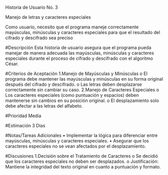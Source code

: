 Historia de Usuario No. 3

Manejo de letras y caracteres especiales

Como usuario, necesito que el programa maneje correctamente mayúsculas, minúsculas y caracteres especiales para que el resultado del cifrado y descifrado sea preciso

#Descripción
Esta historia de usuario asegura que el programa pueda manejar de manera adecuada las mayúsculas, minúsculas y caracteres especiales durante el proceso de cifrado y descifrado con el algoritmo César.

#Criterios de Aceptación
1.Manejo de Mayúsculas y Minúsculas
 o El programa debe mantener las mayúsculas y minúsculas en su forma original después del cifrado y descifrado.
 o Las letras deben desplazarse correctamente sin cambiar su caso.
2.Manejo de Caracteres Especiales
 o Los caracteres especiales (como puntuación y espacios) deben mantenerse sin cambios en su posición original.
 o El desplazamiento solo debe afectar a las letras del alfabeto.

#Prioridad
Media

#Estimación
3 Dias

#Notas/Tareas Adicionales
 • Implementar la lógica para diferenciar entre mayúsculas, minúsculas y caracteres especiales.
 • Asegurar que los caracteres especiales no se vean afectados por el desplazamiento.

#Discusiones
1.Decisión sobre el Tratamiento de Caracteres
 o Se decidió que los caracteres especiales no deben ser desplazados.
 o Justificación: Mantiene la integridad del texto original en cuanto a puntuación y formato.
